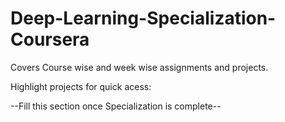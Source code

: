 # Deep-Learning-Specialization-Coursera
Covers Course wise and week wise assignments and projects. 

Highlight projects for quick acess:

--Fill this section once Specialization is complete--
